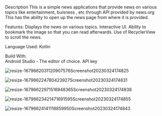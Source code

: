  Description
This is a simple news applications that provide news on various topics like entertainment, buisness , etc through API provided by news.org
This has the ability to open up the news page from where it is provided.

Features:
Displays the news on various topics.
Interactive UI.
Ability to bookmark the image so that you can read afterwards.
Use of RecyclerView to scroll the news. 

Language Used: Kotlin

Build With:                                                                         
Android Studio - The editor of choice. 
API key

![resize-1679662031120907576Screenshot20230324174825](https://user-images.githubusercontent.com/95122024/227525616-a2bc20ec-b1cd-4722-a48f-d2d4671ce9c6.jpg)

![resize-167966224780423927Screenshot20230324174831](https://user-images.githubusercontent.com/95122024/227525923-fbdd7bd2-ff94-44a7-aa9c-0eb5cd1b8e0b.jpg)

![resize-16796622971516948365Screenshot20230324174838](https://user-images.githubusercontent.com/95122024/227526088-aea98d96-d5b3-47c6-9992-6854901be1dc.jpg)

![resize-16796623421471691595Screenshot20230324174855](https://user-images.githubusercontent.com/95122024/227526255-8f46c986-a188-4035-974d-6e70c5be266d.jpg)

![resize-16796624141118859950Screenshot20230324174843](https://user-images.githubusercontent.com/95122024/227526464-5a60af11-a088-4915-a08e-4a0cf4104ee3.jpg)


                                                                                                                                                   


